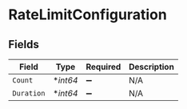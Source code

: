 # RateLimitConfiguration


## Fields

| Field              | Type               | Required           | Description        |
| ------------------ | ------------------ | ------------------ | ------------------ |
| `Count`            | **int64*           | :heavy_minus_sign: | N/A                |
| `Duration`         | **int64*           | :heavy_minus_sign: | N/A                |